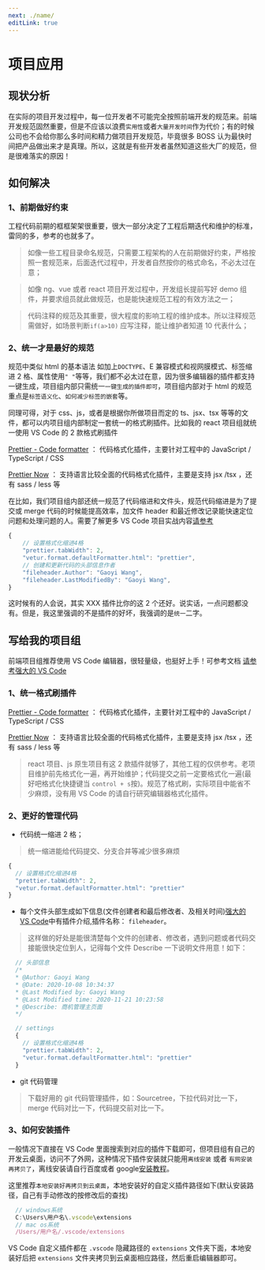 ```yaml
---
next: ./name/
editLink: true
---
```


<!--
 * @Author: Gaoyi Wang
 * @Date: 2021-06-21 14:24:34
 * @LastEditTime: 2021-06-28 20:58:38
 * @LastEditors: Gaoyi Wang
 * @Description: 新增项目应用规范
 * @FilePath: docs/readme.md
-->

# 项目应用

## 现状分析

在实际的项目开发过程中，每一位开发者不可能完全按照前端开发的规范来。前端开发规范固然重要，但是不应该以浪费`实用性`或者`大量开发时间`作为代价；有的时候公司也不会给你那么多时间和精力做项目开发规范，毕竟很多 BOSS 认为最快时间把产品做出来才是真理。所以，这就是有些开发者虽然知道这些大厂的规范，但是很难落实的原因！

## 如何解决

### 1、前期做好约束

工程代码前期的框框架架很重要，很大一部分决定了工程后期迭代和维护的标准，雷同的多，参考的也就多了。

> 如像一些工程目录命名规范，只需要工程架构的人在前期做好约束，严格按照一套规范来，后面迭代过程中，开发者自然按你的格式命名，不必太过在意；

> 如像 ng、vue 或者 react 项目开发过程中，开发组长提前写好 demo 组件，并要求组员就此做规范，也是能快速规范工程的有效方法之一；

> 代码注释的规范及其重要，很大程度的影响工程的维护成本。所以注释规范需做好，如场景判断`if(a>10)` 应写注释，能让维护者知道 10 代表什么；

### 2、统一才是最好的规范

规范中类似 html 的基本语法 如加上`DOCTYPE`、E 兼容模式和视网膜模式、标签缩进 2 格、属性使用`" "`等等，我们都不必太过在意，因为很多编辑器的插件都支持一键生成，项目组内部只需统一`一键生成的插件即可`，项目组内部对于 html 的规范重点是`标签语义化`、`如何减少标签的嵌套`等。

同理可得，对于 css、js，或者是根据你所做项目而定的 ts、jsx、tsx 等等的文件，都可以内项目组内部制定一套统一的格式刷插件。比如我的 react 项目组就统一使用 VS Code 的 2 款格式刷插件

[Prettier - Code formatter](https://marketplace.visualstudio.com/items?itemName=esbenp.prettier-vscode) ： 代码格式化插件，主要针对工程中的 JavaScript / TypeScript / CSS

[Prettier Now](https://marketplace.visualstudio.com/items?itemName=remimarsal.prettier-now) ： 支持语言比较全面的代码格式化插件，主要是支持 jsx /tsx ，还有 sass / less 等

在比如，我们项目组内部还统一规范了代码缩进和文件头，规范代码缩进是为了提交或 merge 代码的时候能提高效率，加文件 header 和最近修改记录能快速定位问题和处理问题的人。需要了解更多 VS Code 项目实战内容[请参考](https://juejin.im/post/5b123ace6fb9a01e6f560a4b)

```javascript
{
    // 设置格式化缩进4格
    "prettier.tabWidth": 2,
    "vetur.format.defaultFormatter.html": "prettier",
    // 创建和更新代码的头部信息作者
    "fileheader.Author": "Gaoyi Wang",
    "fileheader.LastModifiedBy": "Gaoyi Wang",
}
```

这时候有的人会说，其实 XXX 插件比你的这 2 个还好。说实话，一点问题都没有。但是，我这里强调的不是插件的好坏，我强调的是`统一`二字。

## 写给我的项目组

前端项目组推荐使用 VS Code 编辑器，很轻量级，也挺好上手！可参考文档
[请参考强大的 VS Code](https://juejin.im/post/5b123ace6fb9a01e6f560a4b)

### 1、统一格式刷插件

[Prettier - Code formatter](https://marketplace.visualstudio.com/items?itemName=esbenp.prettier-vscode) ： 代码格式化插件，主要针对工程中的 JavaScript / TypeScript / CSS

[Prettier Now](https://marketplace.visualstudio.com/items?itemName=remimarsal.prettier-now) ： 支持语言比较全面的代码格式化插件，主要是支持 jsx /tsx ，还有 sass / less 等

> react 项目、js 原生项目有这 2 款插件就够了，其他工程的仅供参考。老项目维护前先格式化一遍，再开始维护；代码提交之前一定要格式化一遍(最好吧格式化快捷键当 `control + s`按)。规范了格式刷，实际项目中能省不少麻烦，没有用 VS Code 的请自行研究编辑器格式化插件。

### 2、更好的管理代码

- 代码统一缩进 2 格；

> 统一缩进能给代码提交、分支合并等减少很多麻烦

```javascript
{
  // 设置格式化缩进4格
  "prettier.tabWidth": 2,
  "vetur.format.defaultFormatter.html": "prettier"
}
```

- 每个文件头部生成如下信息(文件创建者和最后修改者、及相关时间)[强大的 VS Code](<(https://juejin.im/post/5b123ace6fb9a01e6f560a4b)>)中有插件介绍,插件名称： `fileheader`。

> 这样做的好处是能很清楚每个文件的创建者、修改者，遇到问题或者代码交接能很快定位到人，记得每个文件 Describe 一下说明文件用意！如下：

```javascript
  // 头部信息
  /*
  * @Author: Gaoyi Wang
  * @Date: 2020-10-08 10:34:37
  * @Last Modified by: Gaoyi Wang
  * @Last Modified time: 2020-11-21 10:23:58
  * @Describe: 商机管理主页面
  */

  // settings
  {
    // 设置格式化缩进4格
    "prettier.tabWidth": 2,
    "vetur.format.defaultFormatter.html": "prettier"
  }
```

- git 代码管理

> 下载好用的 git 代码管理插件，如：Sourcetree，下拉代码对比一下，merge 代码对比一下，代码提交前对比一下。

### 3、如何安装插件

一般情况下直接在 VS Code 里面搜索到对应的插件下载即可，但项目组有自己的开发云桌面，访问不了外网，这种情况下插件安装就只能用`离线安装` 或者 `有网安装再拷贝了`，离线安装请自行百度或者 google[安装教程](https://www.cnblogs.com/majianguo/p/6561147.html)。

这里推荐`本地安装好再拷贝到云桌面`，本地安装好的自定义插件路径如下(默认安装路径，自己有手动修改的按修改后的查找)

```javascript
  // windows系统
  C:\Users\用户名\.vscode\extensions
  // mac os系统
  /Users/用户名/.vscode/extensions
```

VS Code 自定义插件都在 `.vscode` 隐藏路径的 `extensions` 文件夹下面，本地安装好后把 `extensions` 文件夹拷贝到云桌面相应路径，然后重启编辑器即可。
